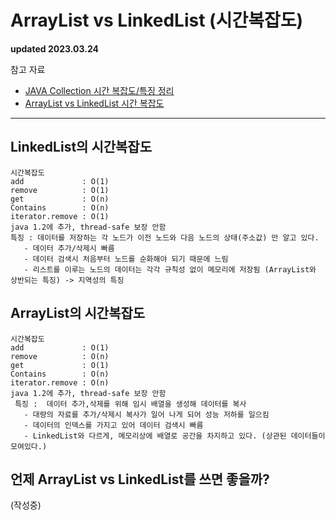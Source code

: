 # ArrayList vs LinkedList (시간복잡도)

**updated 2023.03.24**

참고 자료

- [JAVA Collection 시간 복잡도/특징 정리](https://www.grepiu.com/post/9)
- [ArrayList vs LinkedList 시간 복잡도](https://yeon-kr.tistory.com/152)
<hr/>

## LinkedList의 시간복잡도

```
시간복잡도
add             : O(1)
remove          : O(1)
get             : O(n)
Contains        : O(n)
iterator.remove : O(1)
java 1.2에 추가, thread-safe 보장 안함
특징 : 데이터를 저장하는 각 노드가 이전 노드와 다음 노드의 상태(주소값) 만 알고 있다.
   - 데이터 추가/삭제시 빠름
   - 데이터 검색시 처음부터 노드를 순화해야 되기 때문에 느림
   - 리스트를 이루는 노드의 데이터는 각각 규칙성 없이 메모리에 저장됨 (ArrayList와 상반되는 특징) -> 지역성의 특징
```

## ArrayList의 시간복잡도

```
시간복잡도
add             : O(1)
remove          : O(n)
get             : O(1)
Contains        : O(n)
iterator.remove : O(n)
java 1.2에 추가, thread-safe 보장 안함
 특징 :  데이터 추가,삭제를 위해 임시 배열을 생성해 데이터를 복사
   - 대량의 자료를 추가/삭제시 복사가 일어 나게 되어 성능 저하를 일으킴
   - 데이터의 인덱스를 가지고 있어 데이터 검색시 빠름
   - LinkedList와 다르게, 메모리상에 배열로 공간을 차지하고 있다. (상관된 데이터들이 모여있다.)
```

## 언제 ArrayList vs LinkedList를 쓰면 좋을까?

(작성중)
